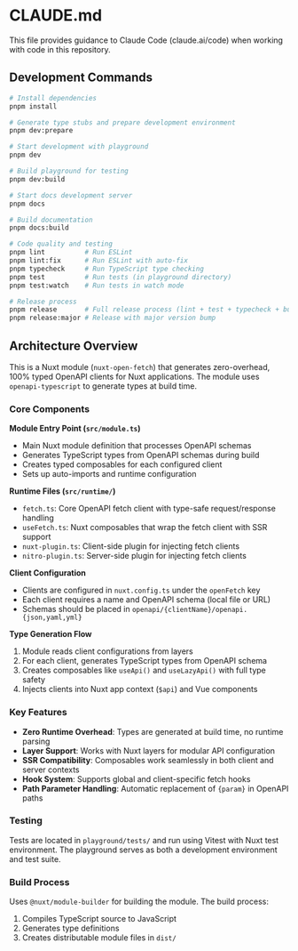 # CLAUDE.md

This file provides guidance to Claude Code (claude.ai/code) when working with code in this repository.

## Development Commands

```bash
# Install dependencies
pnpm install

# Generate type stubs and prepare development environment
pnpm dev:prepare

# Start development with playground
pnpm dev

# Build playground for testing
pnpm dev:build

# Start docs development server
pnpm docs

# Build documentation
pnpm docs:build

# Code quality and testing
pnpm lint          # Run ESLint
pnpm lint:fix      # Run ESLint with auto-fix
pnpm typecheck     # Run TypeScript type checking
pnpm test          # Run tests (in playground directory)
pnpm test:watch    # Run tests in watch mode

# Release process
pnpm release       # Full release process (lint + test + typecheck + build + publish)
pnpm release:major # Release with major version bump
```

## Architecture Overview

This is a Nuxt module (`nuxt-open-fetch`) that generates zero-overhead, 100% typed OpenAPI clients for Nuxt applications. The module uses `openapi-typescript` to generate types at build time.

### Core Components

**Module Entry Point (`src/module.ts`)**
- Main Nuxt module definition that processes OpenAPI schemas
- Generates TypeScript types from OpenAPI schemas during build
- Creates typed composables for each configured client
- Sets up auto-imports and runtime configuration

**Runtime Files (`src/runtime/`)**
- `fetch.ts`: Core OpenAPI fetch client with type-safe request/response handling
- `useFetch.ts`: Nuxt composables that wrap the fetch client with SSR support
- `nuxt-plugin.ts`: Client-side plugin for injecting fetch clients
- `nitro-plugin.ts`: Server-side plugin for injecting fetch clients

**Client Configuration**
- Clients are configured in `nuxt.config.ts` under the `openFetch` key
- Each client requires a name and OpenAPI schema (local file or URL)
- Schemas should be placed in `openapi/{clientName}/openapi.{json,yaml,yml}`

**Type Generation Flow**
1. Module reads client configurations from layers
2. For each client, generates TypeScript types from OpenAPI schema
3. Creates composables like `useApi()` and `useLazyApi()` with full type safety
4. Injects clients into Nuxt app context (`$api`) and Vue components

### Key Features

- **Zero Runtime Overhead**: Types are generated at build time, no runtime parsing
- **Layer Support**: Works with Nuxt layers for modular API configuration
- **SSR Compatibility**: Composables work seamlessly in both client and server contexts
- **Hook System**: Supports global and client-specific fetch hooks
- **Path Parameter Handling**: Automatic replacement of `{param}` in OpenAPI paths

### Testing

Tests are located in `playground/tests/` and run using Vitest with Nuxt test environment. The playground serves as both a development environment and test suite.

### Build Process

Uses `@nuxt/module-builder` for building the module. The build process:
1. Compiles TypeScript source to JavaScript
2. Generates type definitions
3. Creates distributable module files in `dist/`
